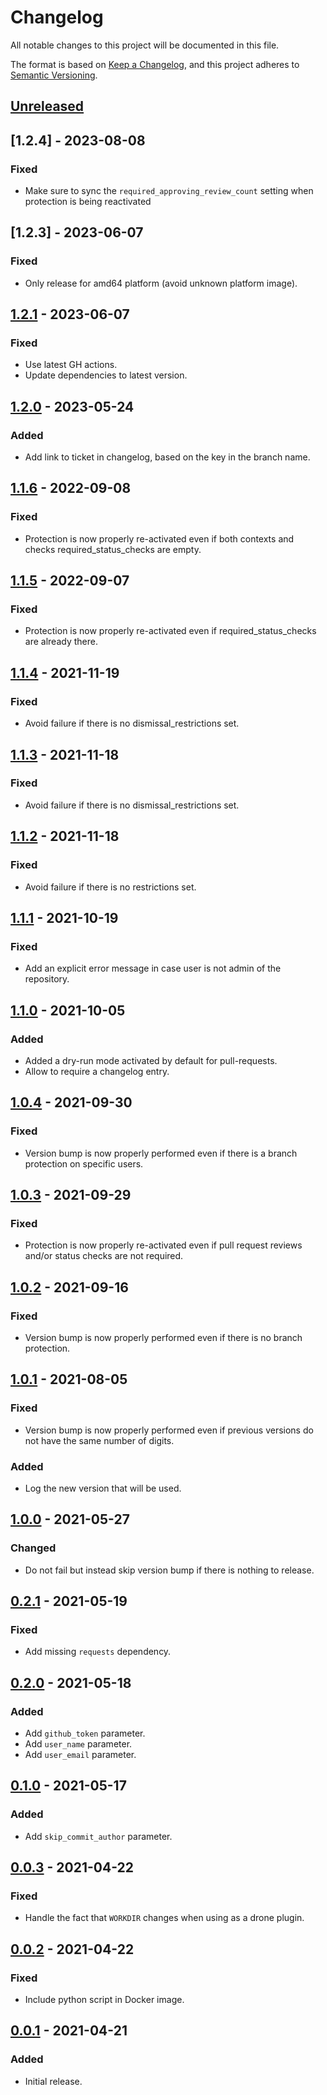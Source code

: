 # Changelog
All notable changes to this project will be documented in this file.

The format is based on [Keep a Changelog](https://keepachangelog.com/en/1.1.0/),
and this project adheres to [Semantic Versioning](https://semver.org/spec/v2.0.0.html).

## [Unreleased]
## [1.2.4] - 2023-08-08
### Fixed
- Make sure to sync the `required_approving_review_count` setting when protection is being reactivated

## [1.2.3] - 2023-06-07
### Fixed
- Only release for amd64 platform (avoid unknown platform image).

## [1.2.1] - 2023-06-07
### Fixed
- Use latest GH actions.
- Update dependencies to latest version.

## [1.2.0] - 2023-05-24
### Added
- Add link to ticket in changelog, based on the key in the branch name.

## [1.1.6] - 2022-09-08
### Fixed
- Protection is now properly re-activated even if both contexts and checks required_status_checks are empty.

## [1.1.5] - 2022-09-07
### Fixed
- Protection is now properly re-activated even if required_status_checks are already there.

## [1.1.4] - 2021-11-19
### Fixed
- Avoid failure if there is no dismissal_restrictions set.

## [1.1.3] - 2021-11-18
### Fixed
- Avoid failure if there is no dismissal_restrictions set.

## [1.1.2] - 2021-11-18
### Fixed
- Avoid failure if there is no restrictions set.

## [1.1.1] - 2021-10-19
### Fixed
- Add an explicit error message in case user is not admin of the repository.

## [1.1.0] - 2021-10-05
### Added
- Added a dry-run mode activated by default for pull-requests.
- Allow to require a changelog entry.

## [1.0.4] - 2021-09-30
### Fixed
- Version bump is now properly performed even if there is a branch protection on specific users.

## [1.0.3] - 2021-09-29
### Fixed
- Protection is now properly re-activated even if pull request reviews and/or status checks are not required.

## [1.0.2] - 2021-09-16
### Fixed
- Version bump is now properly performed even if there is no branch protection.

## [1.0.1] - 2021-08-05
### Fixed
- Version bump is now properly performed even if previous versions do not have the same number of digits.

### Added
- Log the new version that will be used.

## [1.0.0] - 2021-05-27
### Changed
- Do not fail but instead skip version bump if there is nothing to release.

## [0.2.1] - 2021-05-19
### Fixed
- Add missing `requests` dependency.

## [0.2.0] - 2021-05-18
### Added
- Add `github_token` parameter.
- Add `user_name` parameter.
- Add `user_email` parameter.

## [0.1.0] - 2021-05-17
### Added
- Add `skip_commit_author` parameter.

## [0.0.3] - 2021-04-22
### Fixed
- Handle the fact that `WORKDIR` changes when using as a drone plugin.

## [0.0.2] - 2021-04-22
### Fixed
- Include python script in Docker image.

## [0.0.1] - 2021-04-21
### Added
- Initial release.

[Unreleased]: https://github.com/ets-infra/drone-bump-version/compare/1.2.1...master
[1.2.1]: https://github.com/ets-infra/drone-bump-version/compare/1.2.0...1.2.1
[1.2.0]: https://github.com/ets-infra/drone-bump-version/compare/1.1.6...1.2.0
[1.1.6]: https://github.com/ets-infra/drone-bump-version/compare/1.1.5...1.1.6
[1.1.5]: https://github.com/ets-infra/drone-bump-version/compare/1.1.4...1.1.5
[1.1.4]: https://github.com/ets-infra/drone-bump-version/compare/1.1.3...1.1.4
[1.1.3]: https://github.com/ets-infra/drone-bump-version/compare/1.1.2...1.1.3
[1.1.2]: https://github.com/ets-infra/drone-bump-version/compare/1.1.1...1.1.2
[1.1.1]: https://github.com/ets-infra/drone-bump-version/compare/1.1.0...1.1.1
[1.1.0]: https://github.com/ets-infra/drone-bump-version/compare/1.0.4...1.1.0
[1.0.4]: https://github.com/ets-infra/drone-bump-version/compare/1.0.3...1.0.4
[1.0.3]: https://github.com/ets-infra/drone-bump-version/compare/1.0.2...1.0.3
[1.0.2]: https://github.com/ets-infra/drone-bump-version/compare/1.0.1...1.0.2
[1.0.1]: https://github.com/ets-infra/drone-bump-version/compare/1.0.0...1.0.1
[1.0.0]: https://github.com/ets-infra/drone-bump-version/compare/0.2.1...1.0.0
[0.2.1]: https://github.com/ets-infra/drone-bump-version/compare/0.2.0...0.2.1
[0.2.0]: https://github.com/ets-infra/drone-bump-version/compare/0.1.0...0.2.0
[0.1.0]: https://github.com/ets-infra/drone-bump-version/compare/0.0.3...0.1.0
[0.0.3]: https://github.com/ets-infra/drone-bump-version/compare/0.0.2...0.0.3
[0.0.2]: https://github.com/ets-infra/drone-bump-version/compare/0.0.1...0.0.2
[0.0.1]: https://github.com/ets-infra/drone-bump-version/releases/tag/0.0.1
